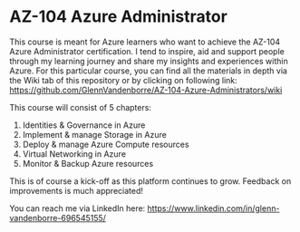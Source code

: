 # AZ-104 Azure Administrator

This course is meant for Azure learners who want to achieve the AZ-104 Azure Administrator certification.
I tend to inspire, aid and support people through my learning journey and share my insights and experiences within Azure.
For this particular course, you can find all the materials in depth via the Wiki tab of this repository or by clicking on following link: https://github.com/GlennVandenborre/AZ-104-Azure-Administrators/wiki

This course will consist of 5 chapters:
1. Identities & Governance in Azure
2. Implement & manage Storage in Azure
3. Deploy & manage Azure Compute resources
4. Virtual Networking in Azure
5. Monitor & Backup Azure resources

This is of course a kick-off as this platform continues to grow.
Feedback on improvements is much appreciated!

You can reach me via LinkedIn here: https://www.linkedin.com/in/glenn-vandenborre-696545155/
